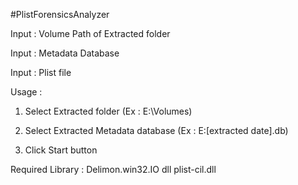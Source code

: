 #PlistForensicsAnalyzer

Input : Volume Path of Extracted folder

Input : Metadata Database

Input : Plist file

Usage :
1. Select Extracted folder (Ex : E:\Volumes)

2. Select Extracted Metadata database (Ex : E:\[extracted date].db)

3. Click Start button

Required Library :
Delimon.win32.IO dll
plist-cil.dll
